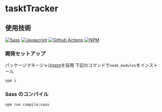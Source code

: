 # tasktTracker

## 使用技術

[![Sass](https://img.shields.io/badge/sass-compiler-dimgray?style=for-the-badge&logo=sass)](https://developer.mozilla.org/en-US/docs/Web/JavaScript)
[![Javascript](https://img.shields.io/badge/javascript-language-dimgray?style=for-the-badge&logo=javascript)](https://developer.mozilla.org/en-US/docs/Web/JavaScript)
[![Github Actions](https://img.shields.io/badge/github_actions-ci/cd-dimgray?style=for-the-badge&logo=github)](https://github.com/features/actions)
[![NPM](https://img.shields.io/badge/npm-package_manager-dimgray?style=for-the-badge&logo=npm)](https://www.npmjs.com/)

### 開発セットアップ

パッケージマネージャは[npm](https://www.npmjs.com/)を採用
下記のコマンドで`node_modules`をインストール

```bash
npm i
```

### Sass のコンパイル

```bash
npm run compile:sass
```

